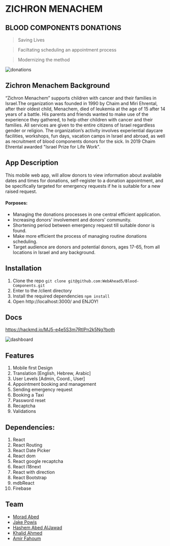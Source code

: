 # ZICHRON MENACHEM
## BLOOD COMPONENTS DONATIONS

> Saving Lives

>Faciltating scheduling an appointment process

> Modernizing the method
    
![donations](https://i.imgur.com/OP29OBs.gif)


## Zichron Menachem Background
“Zichron Menachem” supports children with cancer and their families in Israel.The organization was founded in 1990 by Chaim and Miri Ehrental, after their oldest child, Menachem, died of leukemia at the age of 15 after 14 years of a battle. His parents and friends wanted to make use of the experience they gathered, to help other children with cancer and their families. All services are given to the entire citizens of Israel regardless gender or religion. The organization’s activity involves experiential daycare facilities, workshops, fun days, vacation camps in Israel and abroad, as well as recruitment of blood components donors for the sick. 
In 2019 Chaim Ehrental awarded "Israel Prize for Life Work".




## App Description

This mobile web app, will allow donors to view information about available dates and times for donations, self-register to a donation appointment, and be specifically targeted for emergency requests if he is suitable for a new raised request.

#### Porposes: 
* Managing the donations processes in one central efficient application.
* Increasing donors' involvement and donors' community.
* Shortening period between emergency request till suitable donor is found.
* Make more efficient the process of managing routine donations scheduling.
* Target audience are donors and potential donors, ages 17-65, from all locations in Israel and any background.


## Installation
<!-- ![](https://i.imgur.com/19mCLmm.png) -->

1. Clone the repo 
`git clone git@github.com:WebAhead5/Blood-Components.git`
2. Enter to the /client directory
3. Install the required dependencies
`npm install`
4. Open http://localhost:3000/ and ENJOY!

## Docs

https://hackmd.io/MJ5-e4e5S3m7RtIPn2k5Ng?both


![dashboard](https://i.imgur.com/0jsKek4.png)


## Features
1. Mobile first Design
2. Translation [English, Hebrew, Arabic]
3. User Levels [Admin, Coord., User]
4. Appointment booking and management
5. Sending emergency request
6. Booking a Taxi
7. Password reset
8. Recaptcha
9. Validations




## Dependencies:

1.  React
2.  React Routing 
3.  React Date Picker
4.  React dom
5.  React google recaptcha
6.  React i18next
7.  React with direction
8.  React Bootstrap
9.  mdbReact
10.  Firebase

## Team
* [Morad Abed](https://github.com/MoradAbed)
* [Jake Powis](https://github.com/JakePowis)
* [Hashem Abed AlJawad](https://github.com/hashem96)
* [Khalid Ahmed](https://github.com/VoJunSoft)
* [Amir Fahoum](https://github.com/amirfahoum)

